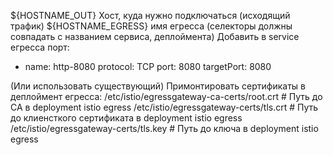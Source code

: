 ${HOSTNAME_OUT} Хост, куда нужно подключаться (исходящий трафик)
${HOSTNAME_EGRESS} имя егресса (селекторы должны совпадать с названием сервиса, деплоймента)
Добавить в service егресса порт:
- name: http-8080
  protocol: TCP
  port: 8080
  targetPort: 8080

(Или использовать существующий)
Примонтировать сертификаты в деплоймент егресса:
/etc/istio/egressgateway-ca-certs/root.crt # Путь до СА в deployment istio egress
/etc/istio/egressgateway-certs/tls.crt # Путь до клиенсткого сертификата в deployment istio egress
/etc/istio/egressgateway-certs/tls.key # Путь до ключа в deployment istio egress
